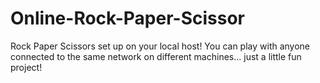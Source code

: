 # Online-Rock-Paper-Scissor
Rock Paper Scissors set up on your local host! You can play with anyone connected to the same network on different machines... just a little fun project!
